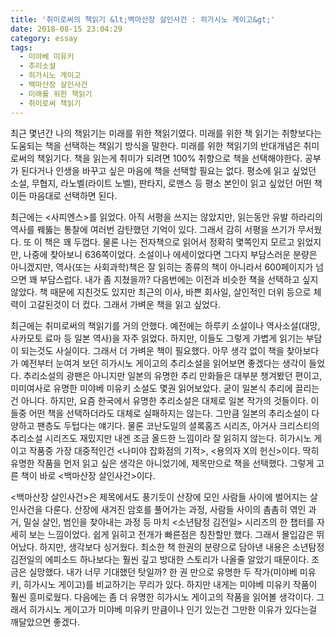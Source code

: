 ```yaml
---
title: '취미로써의 책읽기 &lt;백마산장 살인사건 : 히가시노 게이고&gt;'
date: 2018-08-15 23:04:29
category: essay
tags:
  - 미야베 미유키
  - 추리소설
  - 히가시노 게이고
  - 백마산장 살인사건
  - 미래를 위한 책읽기
  - 취미로써 책읽기
---
```




최근 몇년간 나의 책읽기는 미래를 위한 책읽기였다. 미래를 위한 책 읽기는 취향보다는 도움되는 책을 선택하는 책읽기 방식을 말한다. 미래를
위한 책읽기의 반대개념은 취미로써의 책읽기다. 책을 읽는게 취미가 되려면 100% 취향으로 책을 선택해야한다. 공부가 된다거나 인생을 바꾸고
싶은 마음에 책을 선택할 필요는 없다. 평소에 읽고 싶었던 소설, 무협지, 라노벨(라이트 노벨), 판타지, 로맨스 등 평소 본인이 읽고
싶었던 어떤 책이든 마음대로 선택하면 된다.

  

최근에는 <사피엔스>를 읽었다. 아직 서평을 쓰지는 않았지만, 읽는동안 유발 하라리의 역사를 꿰뚫는 통찰에 여러번 감탄했던 기억이 있다.
그래서 감히 서평을 쓰기가 무서웠다. 또 이 책은 꽤 두껍다. 물론 나는 전자책으로 읽어서 정확히 몇쪽인지 모르고 읽었지만, 나중에 찾아보니
636쪽이었다. 소설이나 에세이었다면 그다지 부담스러운 분량은 아니겠지만, 역사(또는 사회과학)책은 잘 읽히는 종류의 책이 아니라서
600페이지가 넘으면 꽤 부담스럽다. 내가 좀 지쳤을까? 다음번에는 이전과 비슷한 책을 선택하고 싶지 않았다. 책 때문에 지친것도 있지만
최근의 이사, 바쁜 회사일, 살인적인 더위 등으로 체력이 고갈된것이 더 컸다. 그래서 가벼운 책을 읽고 싶었다.

  

최근에는 취미로써의 책읽기를 거의 안했다. 예전에는 하루키 소설이나 역사소설(대망, 사카모토 료마 등 일본 역사)을 자주 읽었다. 하지만,
이들도 그렇게 가볍게 읽기는 부담이 되는것도 사실이다. 그래서 더 가벼운 책이 필요했다. 아무 생각 없이 책을 찾아보다가 예전부터 눈여겨
보던 히가시노 게이고의 추리소설을 읽어보면 좋겠다는 생각이 들었다. 추리소설의 광팬은 아니지만 일본의 유명한 추리 만화들은 대부분 챙겨봤던
편이고, 미미여사로 유명한 미야베 미유키 소설도 몇권 읽어보았다. 굳이 일본식 추리에 끌리는건 아니다. 하지만, 요즘 한국에서 유명한
추리소설은 대체로 일본 작가의 것들이다. 이들중 어떤 책을 선택하더라도 대체로 실패하지는 않는다. 그만큼 일본의 추리소설이 다양하고 팬층도
두텁다는 얘기다. 물론 코난도일의 셜록홈즈 시리즈, 아거사 크리스티의 추리소설 시리즈도 재밌지만 내겐 조금 올드한 느낌이라 잘 읽히지
않는다. 히가시노 게이고 작품중 가장 대중적인건 <나미야 잡화점의 기적>, <용의자 X의 헌신>이다. 딱히 유명한 작품을 먼저 읽고 싶은
생각은 아니었기에, 제목만으로 책을 선택했다. 그렇게 고른 책이 바로 <백마산장 살인사건>이다.

  

<백마산장 살인사건>은 제목에서도 풍기듯이 산장에 모인 사람들 사이에 벌어지는 살인사건을 다룬다. 산장에 새겨진 암호를 풀어가는 과정,
사람들 사이의 촘촘히 엮인 과거, 밀실 살인, 범인을 찾아내는 과정 등 마치 <소년탐정 김전일> 시리즈의 한 챕터를 자세히 보는 느낌이었다.
쉽게 읽히고 전개가 빠른점은 칭찬할만 했다. 그래서 몰입감은 뛰어났다. 하지만, 생각보다 싱거웠다. 최소한 책 한권의 분량으로 담아낸 내용은
소년탐정 김전일의 에피소드 하나보다는 훨씬 깊고 방대한 스토리가 나올줄 알았기 때문이다. 조금은 실망했다. 내가 너무 기대했던 탓일까? 한
권 만으로 유명한 두 작가(미야베 미유키, 히가시노 게이고)를 비교하기는 무리가 있다. 하지만 내게는 미야베 미유키 작품이 훨씬 흥미로웠다.
다음에는 좀 더 유명한 히가시노 게이고의 작품을 읽어볼 생각이다. 그래서 히가시노 게이고가 미야베 미유키 만큼이나 인기 있는건 그만한 이유가
있다는걸 깨달았으면 좋겠다.


